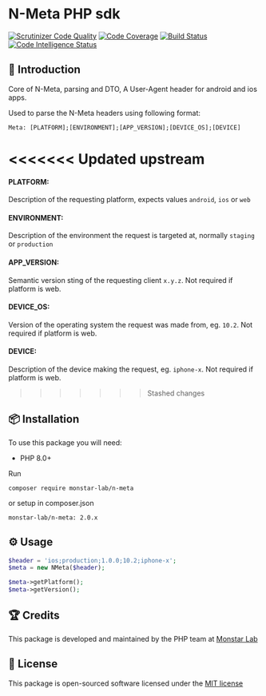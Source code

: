 # N-Meta PHP sdk

[![Scrutinizer Code Quality](https://scrutinizer-ci.com/g/monstar-lab-oss/n-meta-php/badges/quality-score.png?b=master)](https://scrutinizer-ci.com/g/monstar-lab-oss/n-meta-php/?branch=master)
[![Code Coverage](https://scrutinizer-ci.com/g/monstar-lab-oss/n-meta-php/badges/coverage.png?b=master)](https://scrutinizer-ci.com/g/monstar-lab-oss/n-meta-php/?branch=master)
[![Build Status](https://scrutinizer-ci.com/g/monstar-lab-oss/n-meta-php/badges/build.png?b=master)](https://scrutinizer-ci.com/g/monstar-lab-oss/n-meta-php/build-status/master)
[![Code Intelligence Status](https://scrutinizer-ci.com/g/monstar-lab-oss/n-meta-php/badges/code-intelligence.svg?b=master)](https://scrutinizer-ci.com/code-intelligence)

## 📝 Introduction

Core of N-Meta, parsing and DTO, A User-Agent header for android and ios apps.

Used to parse the N-Meta headers using following format:

`Meta: [PLATFORM];[ENVIRONMENT];[APP_VERSION];[DEVICE_OS];[DEVICE]`

<<<<<<< Updated upstream
=======
#### PLATFORM:
Description of the requesting platform, expects values `android`, `ios` or `web`

#### ENVIRONMENT:
Description of the environment the request is targeted at, normally `staging` or `production`

#### APP_VERSION:
Semantic version sting of the requesting client `x.y.z`. Not required if platform is web.

#### DEVICE_OS:
Version of the operating system the request was made from, eg. `10.2`. Not required if platform is web.


#### DEVICE:
Description of the device making the request, eg. `iphone-x`. Not required if platform is web.

>>>>>>> Stashed changes
## 📦 Installation

To use this package you will need:

* PHP 8.0+

Run

`composer require monstar-lab/n-meta`

or setup in composer.json

`monstar-lab/n-meta: 2.0.x`


## ⚙ Usage

```php
$header = 'ios;production;1.0.0;10.2;iphone-x';
$meta = new NMeta($header);

$meta->getPlatform();
$meta->getVersion();
```  

## 🏆 Credits

This package is developed and maintained by the PHP team at [Monstar Lab](http://monstar-lab.com)

## 📄 License

This package is open-sourced software licensed under the [MIT license](http://opensource.org/licenses/MIT)
